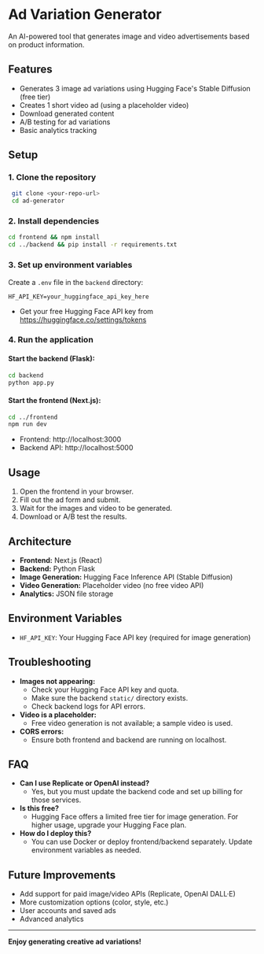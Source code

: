 # Ad Variation Generator

An AI-powered tool that generates image and video advertisements based on product information.

## Features

- Generates 3 image ad variations using Hugging Face's Stable Diffusion (free tier)
- Creates 1 short video ad (using a placeholder video)
- Download generated content
- A/B testing for ad variations
- Basic analytics tracking

## Setup

### 1. Clone the repository
```bash
 git clone <your-repo-url>
 cd ad-generator
```

### 2. Install dependencies
```bash
cd frontend && npm install
cd ../backend && pip install -r requirements.txt
```

### 3. Set up environment variables
Create a `.env` file in the `backend` directory:
```
HF_API_KEY=your_huggingface_api_key_here
```
- Get your free Hugging Face API key from https://huggingface.co/settings/tokens

### 4. Run the application
#### Start the backend (Flask):
```bash
cd backend
python app.py
```
#### Start the frontend (Next.js):
```bash
cd ../frontend
npm run dev
```

- Frontend: http://localhost:3000
- Backend API: http://localhost:5000

## Usage
1. Open the frontend in your browser.
2. Fill out the ad form and submit.
3. Wait for the images and video to be generated.
4. Download or A/B test the results.

## Architecture
- **Frontend:** Next.js (React)
- **Backend:** Python Flask
- **Image Generation:** Hugging Face Inference API (Stable Diffusion)
- **Video Generation:** Placeholder video (no free video API)
- **Analytics:** JSON file storage

## Environment Variables
- `HF_API_KEY`: Your Hugging Face API key (required for image generation)

## Troubleshooting
- **Images not appearing:**
  - Check your Hugging Face API key and quota.
  - Make sure the backend `static/` directory exists.
  - Check backend logs for API errors.
- **Video is a placeholder:**
  - Free video generation is not available; a sample video is used.
- **CORS errors:**
  - Ensure both frontend and backend are running on localhost.

## FAQ
- **Can I use Replicate or OpenAI instead?**
  - Yes, but you must update the backend code and set up billing for those services.
- **Is this free?**
  - Hugging Face offers a limited free tier for image generation. For higher usage, upgrade your Hugging Face plan.
- **How do I deploy this?**
  - You can use Docker or deploy frontend/backend separately. Update environment variables as needed.

## Future Improvements
- Add support for paid image/video APIs (Replicate, OpenAI DALL·E)
- More customization options (color, style, etc.)
- User accounts and saved ads
- Advanced analytics

---

**Enjoy generating creative ad variations!** 